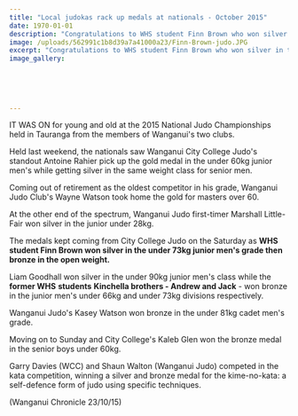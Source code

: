 ```yaml
---
title: "Local judokas rack up medals at nationals - October 2015"
date: 1970-01-01
description: "Congratulations to WHS student Finn Brown who won silver in the under 73kg junior men's grade then bronze in the open weight at the National Judo Champs held in Tauranga."
image: /uploads/562991c1b8d39a7a41000a23/Finn-Brown-judo.JPG
excerpt: "Congratulations to WHS student Finn Brown who won silver in the under 73kg junior men's grade then bronze in the open weight at the National Judo Champs held in Tauranga."
image_gallery:
    
    
    
    
    
---
```


<p><span>IT WAS ON for young and old at the 2015 National Judo Championships held in Tauranga from the members of Wanganui's two clubs.</span></p>
<p>Held last weekend, the nationals saw Wanganui City College Judo's standout Antoine Rahier pick up the gold medal in the under 60kg junior men's while getting silver in the same weight class for senior men.</p>
<p>Coming out of retirement as the oldest competitor in his grade, Wanganui Judo Club's Wayne Watson took home the gold for masters over 60.</p>
<p>At the other end of the spectrum, Wanganui Judo first-timer Marshall Little-Fair won silver in the junior under 28kg.</p>
<p><span>The medals kept coming from City College Judo on the Saturday as <strong>WHS student Finn Brown won silver in the under 73kg junior men's grade then bronze in the open weight.</strong></span></p>
<p>Liam Goodhall won silver in the under 90kg junior men's class while the <strong>former WHS</strong> <strong>students</strong> <strong>Kinchella brothers - Andrew and Jack</strong> - won bronze in the junior men's under 66kg and under 73kg divisions respectively.</p>
<p>Wanganui Judo's Kasey Watson won bronze in the under 81kg cadet men's grade.</p>
<p>Moving on to Sunday and City College's Kaleb Glen won the bronze medal in the senior boys under 60kg.</p>
<p>Garry Davies (WCC) and Shaun Walton (Wanganui Judo) competed in the kata competition, winning a silver and bronze medal for the kime-no-kata: a self-defence form of judo using specific techniques.</p>
<p>(Wanganui Chronicle 23/10/15)</p>

